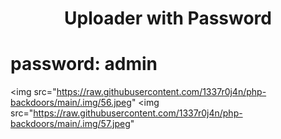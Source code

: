 <h1><p align="center">Uploader with Password</p></h1>

# password: admin

<img src="https://raw.githubusercontent.com/1337r0j4n/php-backdoors/main/.img/56.jpeg"
<img src="https://raw.githubusercontent.com/1337r0j4n/php-backdoors/main/.img/57.jpeg"
